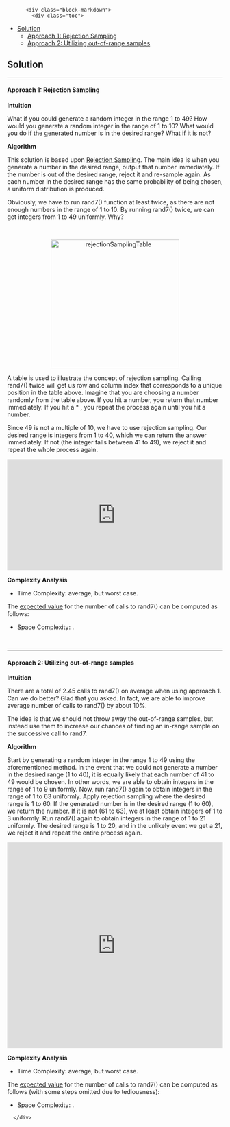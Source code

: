 <div class="article-body">
        
          <div class="block-markdown">
            <div class="toc">
<ul>
<li><a href="#solution">Solution</a><ul>
<li><a href="#approach-1-rejection-sampling">Approach 1: Rejection Sampling</a></li>
<li><a href="#approach-2-utilizing-out-of-range-samples">Approach 2: Utilizing out-of-range samples</a></li>
</ul>
</li>
</ul>
</div>
<h2 id="solution">Solution</h2>
<hr>
<h4 id="approach-1-rejection-sampling">Approach 1: Rejection Sampling</h4>
<p><strong>Intuition</strong></p>
<p>What if you could generate a random integer in the range 1 to 49? How would you generate a random integer in the range of 1 to 10? What would you do if the generated number is in the desired range? What if it is not?</p>
<p><strong>Algorithm</strong></p>
<p>This solution is based upon <a href="https://en.wikipedia.org/wiki/Rejection_sampling">Rejection Sampling</a>. The main idea is when you generate a number in the desired range, output that number immediately. If the number is out of the desired range, reject it and re-sample again. As each number in the desired range has the same probability of being chosen, a uniform distribution is produced.</p>
<p>Obviously, we have to run rand7() function at least twice, as there are not enough numbers in the range of 1 to 10. By running rand7() twice, we can get integers from 1 to 49 uniformly. Why?</p>
<p><br></p>
<p align="center">
<img src="../Figures/470/rejectionSamplingTable.png" alt="rejectionSamplingTable" style="height: 300px;">

<br>

A table is used to illustrate the concept of rejection sampling. Calling rand7() twice will get us row and column index that corresponds to a unique position in the table above. Imagine that you are choosing a number randomly from the table above. If you hit a number, you return that number immediately. If you hit a * , you repeat the process again until you hit a number.
</p>

<p>Since 49 is not a multiple of 10, we have to use rejection sampling. Our desired range is integers from 1 to 40, which we can return the answer immediately. If not (the integer falls between 41 to 49), we reject it and repeat the whole process again.</p>
<iframe src="https://leetcode.com/playground/JbmdbBCo/shared" frameborder="0" width="100%" height="259" name="JbmdbBCo"></iframe>

<p><strong>Complexity Analysis</strong></p>
<ul>
<li>Time Complexity: <script type="math/tex; mode=display">O(1)</script> average, but  <script type="math/tex; mode=display">O(\infty)</script> worst case.</li>
</ul>
<p>The <a href="https://en.wikipedia.org/wiki/Expected_value">expected value</a> for the number of calls to rand7() can be computed as follows:</p>
<p>
<script type="math/tex; mode=display">
\begin{align}
E\left( \text{# calls to rand7} \right) =
\ & 2 \cdot \frac{40}{49} + \\
& 4 \cdot \frac{9}{49} \cdot \frac{40}{49} + \\
& 6 \cdot \left(\frac{9}{49}\right)^2 \cdot \frac{40}{49} + \\
\ \\
& ...\\
\ \\
=\ & \sum_{k=1}^{\infty} \left(\frac{9}{49}\right)^{k-1} \cdot \frac{40}{49} \\
=\ & \frac{80}{49 \cdot \left(1 - \dfrac{9}{49}\right)^2} \\
\ \\
=\ & 2.45
\end{align}
</script>
</p>
<ul>
<li>Space Complexity: <script type="math/tex; mode=display">O(1)</script>.</li>
</ul>
<p><br></p>
<hr>
<h4 id="approach-2-utilizing-out-of-range-samples">Approach 2: Utilizing out-of-range samples</h4>
<p><strong>Intuition</strong></p>
<p>There are a total of 2.45 calls to rand7() on average when using approach 1. Can we do better? Glad that you asked. In fact, we are able to improve average number of calls to rand7() by about 10%.</p>
<p>The idea is that we should not throw away the out-of-range samples, but instead use them to increase our chances of finding an in-range sample on the successive call to rand7.</p>
<p><strong>Algorithm</strong></p>
<p>Start by generating a random integer in the range 1 to 49 using the aforementioned method. In the event that we could not generate a number in the desired range (1 to 40), it is equally likely that each number of 41 to 49 would be chosen. In other words, we are able to obtain integers in the range of 1 to 9 uniformly. Now, run rand7() again to obtain integers in the range of 1 to 63 uniformly. Apply rejection sampling where the desired range is 1 to 60. If the generated number is in the desired range (1 to 60), we return the number. If it is not (61 to 63), we at least obtain integers of 1 to 3 uniformly. Run rand7() again to obtain integers in the range of 1 to 21 uniformly. The desired range is 1 to 20, and in the unlikely event we get a 21, we reject it and repeat the entire process again.</p>
<iframe src="https://leetcode.com/playground/frCUaJYp/shared" frameborder="0" width="100%" height="480" name="frCUaJYp"></iframe>

<p><strong>Complexity Analysis</strong></p>
<ul>
<li>Time Complexity: <script type="math/tex; mode=display">O(1)</script> average, but  <script type="math/tex; mode=display">O(\infty)</script> worst case.</li>
</ul>
<p>The <a href="https://en.wikipedia.org/wiki/Expected_value">expected value</a> for the number of calls to rand7() can be computed as follows (with some steps omitted due to tediousness):</p>
<p>
<script type="math/tex; mode=display">
\begin{align}
E\left( \text{# calls to rand7} \right) =\,& 2 \cdot \frac{40}{49} + \\
&3 \cdot \frac{9}{49} \cdot \frac{60}{63} + \\
&4 \cdot \frac{9}{49} \cdot \frac{3}{63} \cdot \frac{20}{21} + \\
\\
&\left(\frac{9}{49} \cdot \frac{3}{63} \cdot \frac{1}{21}\right) \times \\
& \left( 6 \cdot \frac{40}{49} + \right. \\
& \ \ \  7 \cdot \frac{9}{49} \cdot \frac{60}{63} + \\
& \left. \ \ \ 8  \cdot \frac{9}{49} \cdot \frac{3}{63} \cdot \frac{20}{21} \right) + \\
\\
&\left(\frac{9}{49} \cdot \frac{3}{63} \cdot \frac{1}{21}\right)^2 \times \\
&\left( 10 \cdot \frac{40}{49} + \right. \\
& \ \ \  11 \cdot \frac{9}{49} \cdot \frac{60}{63} + \\
& \left. \ \ \ 12 \cdot \frac{9}{49} \cdot \frac{3}{63} \cdot \frac{20}{21} \right) + \\
\\
&\ldots \\
\\
=\,& 2.2123
\end{align}
</script>
</p>
<ul>
<li>Space Complexity: <script type="math/tex; mode=display">O(1)</script>.</li>
</ul>
          </div>
        
      </div>